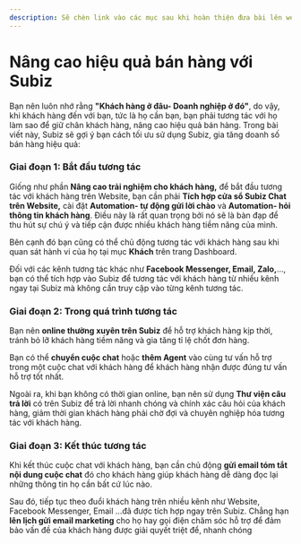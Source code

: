 ```yaml
---
description: Sẽ chèn link vào các mục sau khi hoàn thiện đưa bài lên web
---
```


# Nâng cao hiệu quả bán hàng với Subiz

Bạn nên luôn nhớ rằng **"Khách hàng ở đâu- Doanh nghiệp ở đó"**, do vậy, khi khách hàng đến với bạn, tức là họ cần bạn, bạn phải tương tác với họ làm sao để giữ chân khách hàng, nâng cao hiệu quả bán hàng. Trong bài viết này, Subiz sẽ gợi ý bạn cách tối ưu sử dụng Subiz, gia tăng doanh số bán hàng hiệu quả:

### **Giai đoạn 1: Bắt đầu tương tác**

Giống như phần **Nâng cao trải nghiệm cho khách hàng,** để bắt đầu tương tác với khách hàng trên Website, bạn cần phải **Tích hợp cửa sổ Subiz Chat trên Website,** cài đặt **Automation- tự động gửi lời chào** và **Automation- hỏi thông tin khách hàng**. Điều này là rất quan trọng bởi nó sẽ là bàn đạp để thu hút sự chú ý và tiếp cận được nhiều khách hàng tiềm năng của mình.

Bên cạnh đó bạn cũng có thể chủ động tương tác với khách hàng sau khi quan sát hành vi của họ tại mục **Khách** trên trang Dashboard.

Đối với các kênh tương tác khác như **Facebook Messenger, Email, Zalo,**..., bạn có thể tích hợp vào Subiz để tương tác với khách hàng từ nhiều kênh ngay tại Subiz mà không cần truy cập vào từng kênh tương tác.

### **Giai đoạn 2: Trong quá trình tương tác**

Bạn nên **online thường xuyên trên Subiz** để hỗ trợ khách hàng kịp thời, tránh bỏ lỡ khách hàng tiềm năng và gia tăng tỉ lệ chốt đơn hàng.

Bạn có thể **chuyển cuộc chat** hoặc **thêm Agent** vào cùng tư vấn hỗ trợ trong một cuộc chat với khách hàng để khách hàng nhận được đúng tư vấn hỗ trợ tốt nhất.

Ngoài ra, khi bạn không có thời gian online, bạn nên sử dụng **Thư viện câu trả lời** có trên Subiz để trả lời nhanh chóng và chính xác câu hỏi của khách hàng, giảm thời gian khách hàng phải chờ đợi và chuyên nghiệp hóa tương tác với khách hàng.

### **Giai đoạn 3: Kết thúc tương tác**

Khi kết thúc cuộc chat với khách hàng, bạn cần chủ động **gửi email tóm tắt nội dung cuộc chat** đó cho khách hàng giúp khách hàng dễ dàng đọc lại những thông tin họ cần bất cứ lúc nào.

Sau đó, tiếp tục theo đuổi khách hàng trên nhiều kênh như Website, Facebook Messenger, Email …đã được tích hợp ngay trên Subiz. Chẳng hạn **lên lịch gửi email marketing** cho họ hay gọi điện chăm sóc hỗ trợ để đảm bảo vấn đề của khách hàng được giải quyết triệt để, nhanh chóng  


